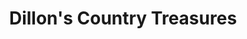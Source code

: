 ---
title: "Dillon's Country Treasures"
url: /romney/dillons-country-treasures/
shop: Raumausstattung
---